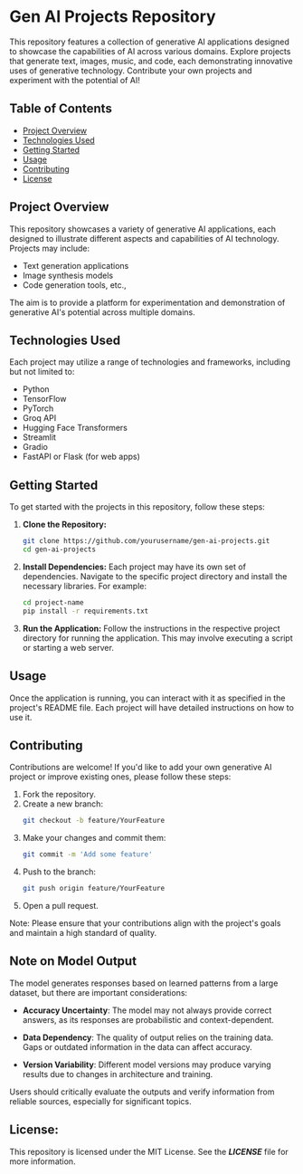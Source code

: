 # Gen AI Projects Repository

This repository features a collection of generative AI applications designed to showcase the capabilities of AI across various domains. Explore projects that generate text, images, music, and code, each demonstrating innovative uses of generative technology. Contribute your own projects and experiment with the potential of AI!

## Table of Contents

- [Project Overview](#project-overview)
- [Technologies Used](#technologies-used)
- [Getting Started](#getting-started)
- [Usage](#usage)
- [Contributing](#contributing)
- [License](#license)

## Project Overview

This repository showcases a variety of generative AI applications, each designed to illustrate different aspects and capabilities of AI technology. Projects may include:

- Text generation applications
- Image synthesis models
- Code generation tools, etc.,

The aim is to provide a platform for experimentation and demonstration of generative AI's potential across multiple domains.

## Technologies Used

Each project may utilize a range of technologies and frameworks, including but not limited to:

- Python
- TensorFlow
- PyTorch
- Groq API
- Hugging Face Transformers
- Streamlit
- Gradio
- FastAPI or Flask (for web apps)

## Getting Started

To get started with the projects in this repository, follow these steps:

1. **Clone the Repository:**
   ```bash
   git clone https://github.com/yourusername/gen-ai-projects.git
   cd gen-ai-projects

2. **Install Dependencies:**
   Each project may have its own set of dependencies. Navigate to the specific project directory and install the necessary libraries. For example:
   ```bash
   cd project-name
   pip install -r requirements.txt

3. **Run the Application:**
   Follow the instructions in the respective project directory for running the application. This may involve executing a script or starting a web server.

## Usage

Once the application is running, you can interact with it as specified in the project's README file. Each project will have detailed instructions on how to use it.

## Contributing

Contributions are welcome! If you'd like to add your own generative AI project or improve existing ones, please follow these steps:

1. Fork the repository.
2. Create a new branch:
   ```bash
   git checkout -b feature/YourFeature
3. Make your changes and commit them:
   ```bash
   git commit -m 'Add some feature'
4. Push to the branch:
   ```bash
   git push origin feature/YourFeature
5. Open a pull request.

Note: Please ensure that your contributions align with the project's goals and maintain a high standard of quality.

## Note on Model Output

The model generates responses based on learned patterns from a large dataset, but there are important considerations:

- **Accuracy Uncertainty**: The model may not always provide correct answers, as its responses are probabilistic and context-dependent.

- **Data Dependency**: The quality of output relies on the training data. Gaps or outdated information in the data can affect accuracy.

- **Version Variability**: Different model versions may produce varying results due to changes in architecture and training.

Users should critically evaluate the outputs and verify information from reliable sources, especially for significant topics.

## License:

This repository is licensed under the MIT License. See the ***LICENSE*** file for more information.
